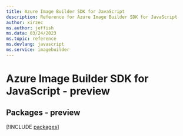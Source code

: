```yaml
---
title: Azure Image Builder SDK for JavaScript
description: Reference for Azure Image Builder SDK for JavaScript
author: xirzec
ms.author: jeffish
ms.data: 03/24/2023
ms.topic: reference
ms.devlang: javascript
ms.service: imagebuilder
---
```

# Azure Image Builder SDK for JavaScript - preview
## Packages - preview
[!INCLUDE [packages](image-builder-index.md)]